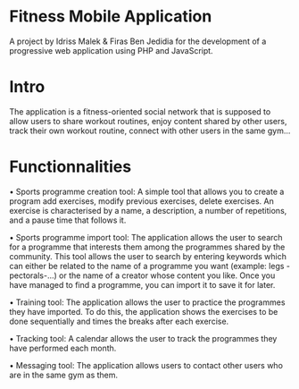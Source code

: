 # Fitness Mobile Application
A project by Idriss Malek & Firas Ben Jedidia for the development of a progressive web application using PHP and JavaScript.

# Intro
The application is a fitness-oriented social network that is supposed to allow users to share workout routines, enjoy content shared by other users, track their own workout routine, connect with other users in the same gym...

# Functionnalities 

• Sports programme creation tool: 
A simple tool that allows you to create a program add exercises, modify previous exercises, delete exercises. 
An exercise is characterised by a name, a description, a number of repetitions, and a pause time that follows it.

• Sports programme import tool: 
The application allows the user to search for a programme that interests them among the programmes shared by the community. This tool allows the user to search by entering keywords which 
can either be related to the name of a programme you want (example: legs -pectorals-...) or the name of a creator whose content you like.
Once you have managed to find a programme, you can import it to save it for later.

• Training tool: The application allows the user to practice the programmes they have imported. To do this, the application shows the exercises to be done sequentially and times the breaks after each exercise.

• Tracking tool: A calendar allows the user to track the programmes they have performed each month.

• Messaging tool: The application allows users to contact other users who are in the same gym as them. 
